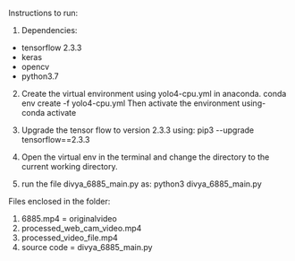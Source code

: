 Instructions to run:

1. Dependencies:

- tensorflow 2.3.3
- keras
- opencv
- python3.7


2. Create the virtual environment using yolo4-cpu.yml in anaconda.
	 conda env create -f yolo4-cpu.yml
	Then activate the environment using- conda activate 

3. Upgrade the tensor flow to version 2.3.3 using:
 pip3 --upgrade tensorflow==2.3.3

4. Open the virtual env in the terminal and change the directory to the current 
working directory.

5. run the file divya_6885_main.py as:
	python3 divya_6885_main.py



Files enclosed in the folder:
1. 6885.mp4 = originalvideo
2. processed_web_cam_video.mp4
3. processed_video_file.mp4
4. source code = divya_6885_main.py





